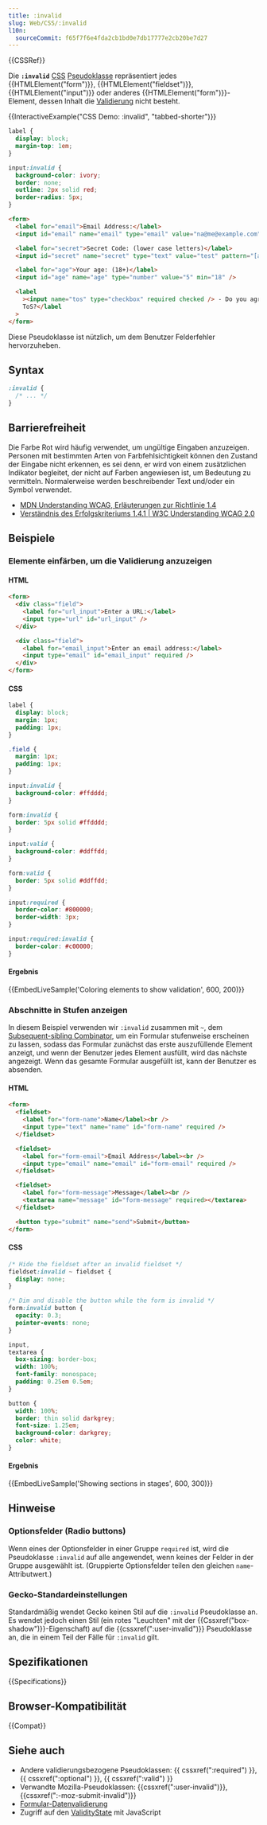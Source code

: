 ```yaml
---
title: :invalid
slug: Web/CSS/:invalid
l10n:
  sourceCommit: f65f7f6e4fda2cb1bd0e7db17777e2cb20be7d27
---
```


{{CSSRef}}

Die **`:invalid`** [CSS](/de/docs/Web/CSS) [Pseudoklasse](/de/docs/Web/CSS/Pseudo-classes) repräsentiert jedes {{HTMLElement("form")}}, {{HTMLElement("fieldset")}}, {{HTMLElement("input")}} oder anderes {{HTMLElement("form")}}-Element, dessen Inhalt die [Validierung](/de/docs/Web/HTML/Constraint_validation) nicht besteht.

{{InteractiveExample("CSS Demo: :invalid", "tabbed-shorter")}}

```css interactive-example
label {
  display: block;
  margin-top: 1em;
}

input:invalid {
  background-color: ivory;
  border: none;
  outline: 2px solid red;
  border-radius: 5px;
}
```

```html interactive-example
<form>
  <label for="email">Email Address:</label>
  <input id="email" name="email" type="email" value="na@me@example.com" />

  <label for="secret">Secret Code: (lower case letters)</label>
  <input id="secret" name="secret" type="text" value="test" pattern="[a-z]+" />

  <label for="age">Your age: (18+)</label>
  <input id="age" name="age" type="number" value="5" min="18" />

  <label
    ><input name="tos" type="checkbox" required checked /> - Do you agree to
    ToS?</label
  >
</form>
```

Diese Pseudoklasse ist nützlich, um dem Benutzer Felderfehler hervorzuheben.

## Syntax

```css
:invalid {
  /* ... */
}
```

## Barrierefreiheit

Die Farbe Rot wird häufig verwendet, um ungültige Eingaben anzuzeigen. Personen mit bestimmten Arten von Farbfehlsichtigkeit können den Zustand der Eingabe nicht erkennen, es sei denn, er wird von einem zusätzlichen Indikator begleitet, der nicht auf Farben angewiesen ist, um Bedeutung zu vermitteln. Normalerweise werden beschreibender Text und/oder ein Symbol verwendet.

- [MDN Understanding WCAG, Erläuterungen zur Richtlinie 1.4](/de/docs/Web/Accessibility/Guides/Understanding_WCAG/Perceivable#guideline_1.4_make_it_easier_for_users_to_see_and_hear_content_including_separating_foreground_from_background)
- [Verständnis des Erfolgskriteriums 1.4.1 | W3C Understanding WCAG 2.0](https://www.w3.org/TR/UNDERSTANDING-WCAG20/visual-audio-contrast-without-color.html)

## Beispiele

### Elemente einfärben, um die Validierung anzuzeigen

#### HTML

```html
<form>
  <div class="field">
    <label for="url_input">Enter a URL:</label>
    <input type="url" id="url_input" />
  </div>

  <div class="field">
    <label for="email_input">Enter an email address:</label>
    <input type="email" id="email_input" required />
  </div>
</form>
```

#### CSS

```css
label {
  display: block;
  margin: 1px;
  padding: 1px;
}

.field {
  margin: 1px;
  padding: 1px;
}

input:invalid {
  background-color: #ffdddd;
}

form:invalid {
  border: 5px solid #ffdddd;
}

input:valid {
  background-color: #ddffdd;
}

form:valid {
  border: 5px solid #ddffdd;
}

input:required {
  border-color: #800000;
  border-width: 3px;
}

input:required:invalid {
  border-color: #c00000;
}
```

#### Ergebnis

{{EmbedLiveSample('Coloring elements to show validation', 600, 200)}}

### Abschnitte in Stufen anzeigen

In diesem Beispiel verwenden wir `:invalid` zusammen mit `~`, dem [Subsequent-sibling Combinator](/de/docs/Web/CSS/Subsequent-sibling_combinator), um ein Formular stufenweise erscheinen zu lassen, sodass das Formular zunächst das erste auszufüllende Element anzeigt, und wenn der Benutzer jedes Element ausfüllt, wird das nächste angezeigt. Wenn das gesamte Formular ausgefüllt ist, kann der Benutzer es absenden.

#### HTML

```html
<form>
  <fieldset>
    <label for="form-name">Name</label><br />
    <input type="text" name="name" id="form-name" required />
  </fieldset>

  <fieldset>
    <label for="form-email">Email Address</label><br />
    <input type="email" name="email" id="form-email" required />
  </fieldset>

  <fieldset>
    <label for="form-message">Message</label><br />
    <textarea name="message" id="form-message" required></textarea>
  </fieldset>

  <button type="submit" name="send">Submit</button>
</form>
```

#### CSS

```css
/* Hide the fieldset after an invalid fieldset */
fieldset:invalid ~ fieldset {
  display: none;
}

/* Dim and disable the button while the form is invalid */
form:invalid button {
  opacity: 0.3;
  pointer-events: none;
}

input,
textarea {
  box-sizing: border-box;
  width: 100%;
  font-family: monospace;
  padding: 0.25em 0.5em;
}

button {
  width: 100%;
  border: thin solid darkgrey;
  font-size: 1.25em;
  background-color: darkgrey;
  color: white;
}
```

#### Ergebnis

{{EmbedLiveSample('Showing sections in stages', 600, 300)}}

## Hinweise

### Optionsfelder (Radio buttons)

Wenn eines der Optionsfelder in einer Gruppe `required` ist, wird die Pseudoklasse `:invalid` auf alle angewendet, wenn keines der Felder in der Gruppe ausgewählt ist. (Gruppierte Optionsfelder teilen den gleichen `name`-Attributwert.)

### Gecko-Standardeinstellungen

Standardmäßig wendet Gecko keinen Stil auf die `:invalid` Pseudoklasse an. Es wendet jedoch einen Stil (ein rotes "Leuchten" mit der {{Cssxref("box-shadow")}}-Eigenschaft) auf die {{cssxref(":user-invalid")}} Pseudoklasse an, die in einem Teil der Fälle für `:invalid` gilt.

## Spezifikationen

{{Specifications}}

## Browser-Kompatibilität

{{Compat}}

## Siehe auch

- Andere validierungsbezogene Pseudoklassen: {{ cssxref(":required") }}, {{ cssxref(":optional") }}, {{ cssxref(":valid") }}
- Verwandte Mozilla-Pseudoklassen: {{cssxref(":user-invalid")}}, {{cssxref(":-moz-submit-invalid")}}
- [Formular-Datenvalidierung](/de/docs/Learn_web_development/Extensions/Forms/Form_validation)
- Zugriff auf den [ValidityState](/de/docs/Web/API/ValidityState) mit JavaScript
